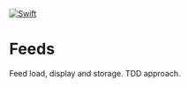 [![Swift](https://github.com/danielmoro/Feeds/actions/workflows/swift.yml/badge.svg)](https://github.com/danielmoro/Feeds/actions/workflows/swift.yml)
# Feeds
Feed load, display and storage. TDD approach.

